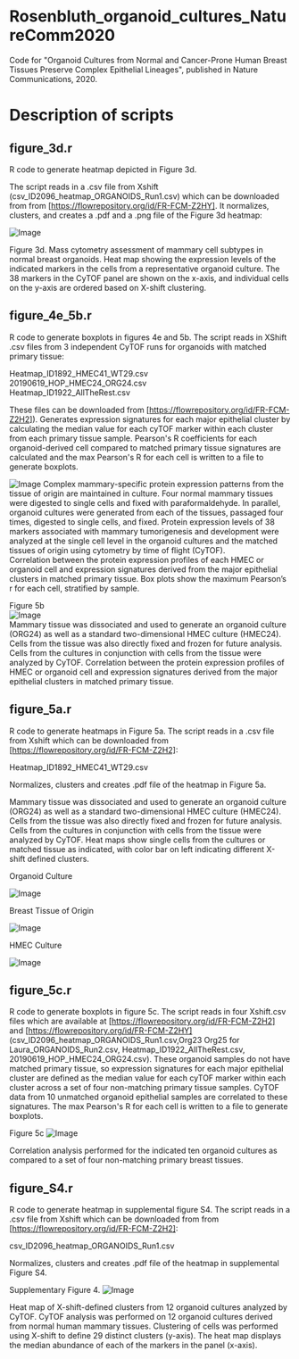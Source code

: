 # Rosenbluth_organoid_cultures_NatureComm2020
 Code for "Organoid Cultures from Normal and Cancer-Prone Human Breast Tissues Preserve Complex Epithelial Lineages",
 published in Nature Communications, 2020.
 
# Description of scripts
## figure_3d.r 	
	
R code to generate heatmap depicted in Figure 3d.

The script reads in a .csv file from Xshift (csv_ID2096_heatmap_ORGANOIDS_Run1.csv) which can be downloaded from from [https://flowrepository.org/id/FR-FCM-Z2HY].
It normalizes, clusters, and creates a .pdf and a .png file of the Figure 3d heatmap:

![Image](figure_3d.png)

Figure 3d. Mass cytometry assessment of mammary cell subtypes in normal breast organoids. Heat map showing the expression levels of the indicated markers in the cells from a representative organoid culture.  The 38 markers in the CyTOF panel are shown on the x-axis, and individual cells on the y-axis are ordered based on X-shift clustering.  

## figure_4e_5b.r   
	
R code to generate boxplots in figures 4e and 5b. 
The script reads in XShift .csv files from 3 independent CyTOF runs for organoids
with matched primary tissue:
	
Heatmap_ID1892_HMEC41_WT29.csv  
20190619_HOP_HMEC24_ORG24.csv  
Heatmap_ID1922_AllTheRest.csv  

These files can be downloaded from [https://flowrepository.org/id/FR-FCM-Z2H2]). 
Generates expression signatures for each major epithelial 
cluster by calculating the median value for each cyTOF marker within each cluster from each primary tissue
sample. Pearson's R coefficients for each organoid-derived cell compared to matched primary tissue signatures
are calculated and the max Pearson's R for each cell is written to a file to generate boxplots.  

![Image](figure_4e.png)
Complex mammary-specific protein expression patterns from the tissue of origin are maintained in culture.  Four normal mammary tissues were digested to single cells and fixed with paraformaldehyde.  In parallel, organoid cultures were generated from each of the tissues, passaged four times, digested to single cells, and fixed.  Protein expression levels of 38 markers associated with mammary tumorigenesis and development were analyzed at the single cell level in the organoid cultures and the matched tissues of origin using cytometry by time of flight (CyTOF).  
Correlation between the protein expression profiles of each HMEC or organoid cell and expression signatures derived from the major epithelial clusters in matched primary tissue. Box plots show the maximum Pearson’s r for each cell, stratified by sample.  

Figure 5b  
![Image](figure_5b.png)  
Mammary tissue was dissociated and used to generate an organoid culture (ORG24) as well as a standard two-dimensional HMEC culture (HMEC24).  Cells from the tissue was also directly fixed and frozen for future analysis.  Cells from the cultures in conjunction with cells from the tissue were analyzed by CyTOF. Correlation between the protein expression profiles of HMEC or organoid cell and expression signatures derived from the major epithelial clusters in matched primary tissue.  
	
## figure_5a.r  	
R code to generate heatmaps in Figure 5a.
The script reads in a .csv file from Xshift which can be downloaded 
from [https://flowrepository.org/id/FR-FCM-Z2H2]:  

Heatmap_ID1892_HMEC41_WT29.csv  

Normalizes, clusters and creates .pdf file of the heatmap in Figure 5a.

Mammary tissue was dissociated and used to generate an organoid culture (ORG24) as well as a standard two-dimensional HMEC culture (HMEC24).  Cells from the tissue was also directly fixed and frozen for future analysis.  Cells from the cultures in conjunction with cells from the tissue were analyzed by CyTOF.  Heat maps show single cells from the cultures or matched tissue as indicated, with color bar on left indicating different X-shift defined clusters.  

Organoid Culture  

![Image](figure_5_Org.png)  

Breast Tissue of Origin  

![Image](figure_5_Primary.png)  

HMEC Culture  

![Image](figure_5_HMEC.png)  
			
## figure_5c.r 	
R code to generate boxplots in figure 5c.
The script reads in four Xshift.csv files which are available at [https://flowrepository.org/id/FR-FCM-Z2H2] and [https://flowrepository.org/id/FR-FCM-Z2HY] (csv_ID2096_heatmap_ORGANOIDS_Run1.csv,Org23 Org25 for Laura_ORGANOIDS_Run2.csv, Heatmap_ID1922_AllTheRest.csv, 20190619_HOP_HMEC24_ORG24.csv). These organoid samples do not have matched primary tissue, so expression signatures for each major epithelial cluster are defined as the median value for each cyTOF marker within each cluster across a set of four non-matching primary tissue samples. CyTOF data from 10 unmatched organoid epithelial samples are correlated to these signatures. The max Pearson's R for each cell is written to a file to generate boxplots.
 
Figure 5c
![Image](figure_5c.png)  

Correlation analysis performed for the indicated ten organoid cultures as compared to a set of four non-matching primary breast tissues.
	
## figure_S4.r 	
R code to generate heatmap in supplemental figure S4.
The script reads in a .csv file from Xshift which can be downloaded from
from [https://flowrepository.org/id/FR-FCM-Z2H2]:  

csv_ID2096_heatmap_ORGANOIDS_Run1.csv  

Normalizes, clusters and creates .pdf file of the heatmap in supplemental Figure S4.

Supplementary Figure 4.
![Image](supplementalFigureS4.png)  

Heat map of X-shift-defined clusters from 12 organoid cultures analyzed by CyTOF. CyTOF analysis was performed on 12 organoid cultures derived from normal human mammary tissues. Clustering of cells was performed using X-shift to define 29 distinct clusters (y-axis). The heat map displays the median abundance of each of the markers in the panel (x-axis).	
 	
 
	

 
 
